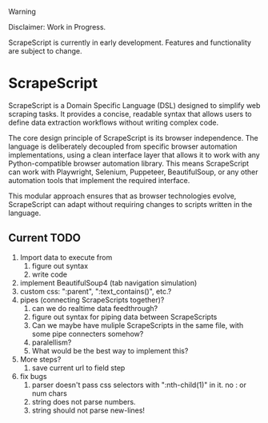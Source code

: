 > [!WARNING]  
> Disclaimer: Work in Progress.
> 
> ScrapeScript is currently in early development. Features and functionality are subject to change.

# ScrapeScript
ScrapeScript is a Domain Specific Language (DSL) designed to simplify web scraping tasks. It provides a concise, readable syntax that allows users to define data extraction workflows without writing complex code.

The core design principle of ScrapeScript is its browser independence. The language is deliberately decoupled from specific browser automation implementations, using a clean interface layer that allows it to work with any Python-compatible browser automation library. This means ScrapeScript can work with Playwright, Selenium, Puppeteer, BeautifulSoup, or any other automation tools that implement the required interface.

This modular approach ensures that as browser technologies evolve, ScrapeScript can adapt without requiring changes to scripts written in the language.

## Current TODO
1. Import data to execute from
   1. figure out syntax
   2. write code
2. implement BeautifulSoup4 (tab navigation simulation)
3. custom css: ":parent", ":text_contains()", etc.?
4. pipes (connecting ScrapeScripts together)?
   1. can we do realtime data feedthrough?
   2. figure out syntax for piping data between ScrapeScripts
   3. Can we maybe have muliple ScrapeScripts in the same file, with some pipe connecters somehow?
   4. paralellism?
   5. What would be the best way to implement this?
5. More steps?
   1. save current url to field step
6. fix bugs
   1. parser doesn't pass css selectors with ":nth-child(1)" in it. no : or num chars
   2. string does not parse numbers.
   3. string should not parse new-lines!

